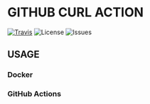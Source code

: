 # GITHUB CURL ACTION

[![Travis][travis-image]][travis-url]
![License][license-image]
![Issues][issues-image]

## USAGE

### Docker

### GitHub Actions

[travis-image]: https://travis-ci.com/enflo/curla-action.svg?branch=master
[travis-url]: https://travis-ci.com/enflo/curla-action
[license-image]: https://img.shields.io/static/v1?label=licence&message=MIT&color=Green
[issues-image]: https://img.shields.io/github/issues/enflo/curl-action